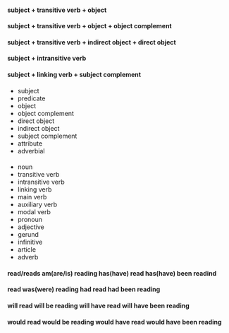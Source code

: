 #### subject + transitive verb + object
#### subject + transitive verb + object + object complement
#### subject + transitive verb + indirect object + direct object
#### subject + intransitive verb
#### subject + linking verb + subject complement


####

- subject 
- predicate
- object
- object complement
- direct object
- indirect object
- subject complement
- attribute
- adverbial 

####

- noun
- transitive verb
- intransitive verb
- linking verb
- main verb
- auxiliary verb
- modal verb
- pronoun
- adjective
- gerund
- infinitive
- article
- adverb



####

#### read/reads  am(are/is) reading   has(have) read    has(have) been readind

#### read        was(were) reading    had read          had been reading

#### will read   will be reading      will have read    will have been reading

#### would read  would be reading     would have read   would have been reading

